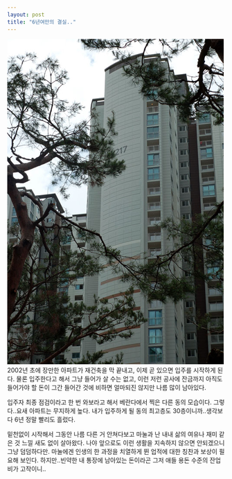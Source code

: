 ```yaml
---
layout: post
title: "6년여만의 결실.."
---
```


![image](/assets/images/a10b368b5e4cdd82d4ae513323d8f2d4.png)
2002년 초에 장만한 아파트가 재건축을 막 끝내고, 이제 곧 있으면 입주를 시작하게 된다. 물론 입주한다고 해서 그냥 들어가 살 수는 없고, 이런 저런 공사에 잔금까지 아직도 들어가야 할 돈이 그간 들어간 것에 비하면 얼마되진 않지만 나름 많이 남아있다.

입주자 최종 점검이라고 한 번 와보라고 해서 베란다에서 찍은 다른 동의 모습이다. 그렇다..요새 아파트는 무지하게 높다. 내가 입주하게 될 동의 최고층도 30층이니까..생각보다 6년 정말 빨리도 흘렀다.

밑천없이 시작해서 그동안 나름 다른 거 안쳐다보고 마눌과 난 내내 삶의 여유나 재미 같은 것 느낄 새도 없이 살아왔다. 나야 앞으로도 이런 생활을 지속하지 않으면 안되겠으니 그냥 덤덤하다만. 마눌에겐 인생의 한 과정을 치열하게 뛴 업적에 대한 칭찬과 보상이 필요해 보인다. 하지만..빈약한 내 통장에 남아있는 돈이라곤 그저 애들 용돈 수준의 잔업비가 고작이니..


